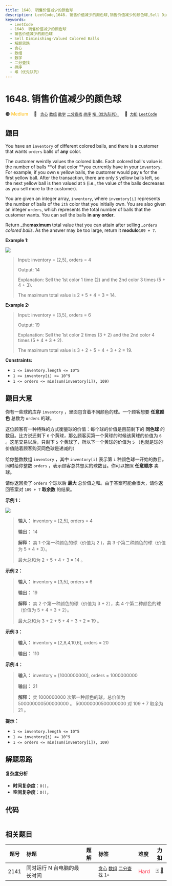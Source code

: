 ```yaml
---
title: 1648. 销售价值减少的颜色球
description: LeetCode,1648. 销售价值减少的颜色球,销售价值减少的颜色球,Sell Diminishing-Valued Colored Balls,解题思路,贪心,数组,数学,二分查找,排序,堆（优先队列）
keywords:
  - LeetCode
  - 1648. 销售价值减少的颜色球
  - 销售价值减少的颜色球
  - Sell Diminishing-Valued Colored Balls
  - 解题思路
  - 贪心
  - 数组
  - 数学
  - 二分查找
  - 排序
  - 堆（优先队列）
---
```


# 1648. 销售价值减少的颜色球

🟠 <font color=#ffb800>Medium</font>&emsp; 🔖&ensp; [`贪心`](/tag/greedy.md) [`数组`](/tag/array.md) [`数学`](/tag/math.md) [`二分查找`](/tag/binary-search.md) [`排序`](/tag/sorting.md) [`堆（优先队列）`](/tag/heap-priority-queue.md)&emsp; 🔗&ensp;[`力扣`](https://leetcode.cn/problems/sell-diminishing-valued-colored-balls) [`LeetCode`](https://leetcode.com/problems/sell-diminishing-valued-colored-balls)

## 题目

You have an `inventory` of different colored balls, and there is a customer
that wants `orders` balls of **any** color.

The customer weirdly values the colored balls. Each colored ball's value is
the number of balls **of that color  **you currently have in your `inventory`.
For example, if you own `6` yellow balls, the customer would pay `6` for the
first yellow ball. After the transaction, there are only `5` yellow balls
left, so the next yellow ball is then valued at `5` (i.e., the value of the
balls decreases as you sell more to the customer).

You are given an integer array, `inventory`, where `inventory[i]` represents
the number of balls of the `ith` color that you initially own. You are also
given an integer `orders`, which represents the total number of balls that the
customer wants. You can sell the balls **in any order**.

Return _the**maximum** total value that you can attain after selling _`orders`
_colored balls_. As the answer may be too large, return it **modulo**`109 +
7`.



**Example 1:**

![](https://assets.leetcode.com/uploads/2020/11/05/jj.gif)

> Input: inventory = [2,5], orders = 4
> 
> Output: 14
> 
> Explanation: Sell the 1st color 1 time (2) and the 2nd color 3 times (5 + 4 + 3).
> 
> The maximum total value is 2 + 5 + 4 + 3 = 14.

**Example 2:**

> Input: inventory = [3,5], orders = 6
> 
> Output: 19
> 
> Explanation: Sell the 1st color 2 times (3 + 2) and the 2nd color 4 times (5 + 4 + 3 + 2).
> 
> The maximum total value is 3 + 2 + 5 + 4 + 3 + 2 = 19.

**Constraints:**

  * `1 <= inventory.length <= 10^5`
  * `1 <= inventory[i] <= 10^9`
  * `1 <= orders <= min(sum(inventory[i]), 109)`


## 题目大意

你有一些球的库存 `inventory` ，里面包含着不同颜色的球。一个顾客想要 **任意颜色** 总数为 `orders` 的球。

这位顾客有一种特殊的方式衡量球的价值：每个球的价值是目前剩下的 **同色球** 的数目。比方说还剩下 `6`
个黄球，那么顾客买第一个黄球的时候该黄球的价值为 `6` 。这笔交易以后，只剩下 `5` 个黄球了，所以下一个黄球的价值为 `5`
（也就是球的价值随着顾客购买同色球是递减的）

给你整数数组 `inventory` ，其中 `inventory[i]` 表示第 `i` 种颜色球一开始的数目。同时给你整数 `orders`
，表示顾客总共想买的球数目。你可以按照 **任意顺序** 卖球。

请你返回卖了 `orders` 个球以后 **最大** 总价值之和。由于答案可能会很大，请你返回答案对 `109 + 7` **取余数** 的结果。

**示例 1：**

![](https://assets.leetcode-cn.com/aliyun-lc-upload/uploads/2020/11/08/jj.gif)

> 
> 
> 
> 
> 
> **输入：** inventory = [2,5], orders = 4
> 
> **输出：** 14
> 
> **解释：** 卖 1 个第一种颜色的球（价值为 2 )，卖 3 个第二种颜色的球（价值为 5 + 4 + 3）。
> 
> 最大总和为 2 + 5 + 4 + 3 = 14 。
> 
> 

**示例 2：**

> 
> 
> 
> 
> 
> **输入：** inventory = [3,5], orders = 6
> 
> **输出：** 19
> 
> **解释：** 卖 2 个第一种颜色的球（价值为 3 + 2），卖 4 个第二种颜色的球（价值为 5 + 4 + 3 + 2）。
> 
> 最大总和为 3 + 2 + 5 + 4 + 3 + 2 = 19 。
> 
> 

**示例 3：**

> 
> 
> 
> 
> 
> **输入：** inventory = [2,8,4,10,6], orders = 20
> 
> **输出：** 110
> 
> 

**示例 4：**

> 
> 
> 
> 
> 
> **输入：** inventory = [1000000000], orders = 1000000000
> 
> **输出：** 21
> 
> **解释：** 卖 1000000000 次第一种颜色的球，总价值为 500000000500000000 。 500000000500000000 对 109 + 7 取余为 21 。
> 
> 

**提示：**

  * `1 <= inventory.length <= 10^5`
  * `1 <= inventory[i] <= 10^9`
  * `1 <= orders <= min(sum(inventory[i]), 109)`


## 解题思路

#### 复杂度分析

- **时间复杂度**：`O()`，
- **空间复杂度**：`O()`，

## 代码

```javascript

```

## 相关题目

<!-- prettier-ignore -->
| 题号 | 标题 | 题解 | 标签 | 难度 | 力扣 |
| :------: | :------ | :------: | :------ | :------ | :------: |
| 2141 | 同时运行 N 台电脑的最长时间 |  |  [`贪心`](/tag/greedy.md) [`数组`](/tag/array.md) [`二分查找`](/tag/binary-search.md) `1+` | <font color=#ff334b>Hard</font> | [🀄️](https://leetcode.cn/problems/maximum-running-time-of-n-computers) [🔗](https://leetcode.com/problems/maximum-running-time-of-n-computers) |